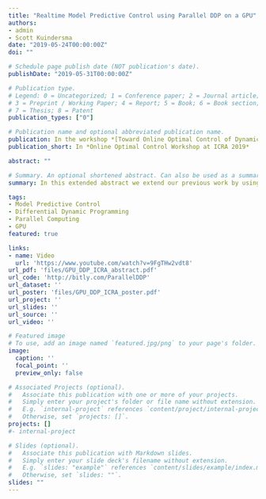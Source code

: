 ```yaml
---
title: "Realtime Model Predictive Control using Parallel DDP on a GPU"
authors:
- admin
- Scott Kuindersma
date: "2019-05-24T00:00:00Z"
doi: ""

# Schedule page publish date (NOT publication's date).
publishDate: "2019-05-31T00:00:00Z"

# Publication type.
# Legend: 0 = Uncategorized; 1 = Conference paper; 2 = Journal article;
# 3 = Preprint / Working Paper; 4 = Report; 5 = Book; 6 = Book section;
# 7 = Thesis; 8 = Patent
publication_types: ["0"]

# Publication name and optional abbreviated publication name.
publication: In the workshop *[Toward Online Optimal Control of Dynamic Robots](http://www.rsl.ethz.ch/scientific-events/workshops/ICRA-2019/online-optimal-control.html)* at the *[2019 International Conference on Robotics and Automation (ICRA)](https://www.icra2019.org/)*
publication_short: In *Online Optimal Control Workshop at ICRA 2019*

abstract: ""

# Summary. An optional shortened abstract. Can also be used as a summary for an extended abstract or poster etc.
summary: In this extended abstract we extend our previous work by using our Parallel DDP implementation for MPC on a physical Kuka arm. We demonstrated the feasibility of this approach in the presence of model discrepancies and communication delays between the robot and GPU and found that higher control rates generally lead to better tracking performance across a range of parallelization options.

tags:
- Model Predictive Control
- Differential Dynamic Programming
- Parallel Computing
- GPU
featured: true

links:
- name: Video
  url: 'https://www.youtube.com/watch?v=9FgTHw2vdt8'
url_pdf: 'files/GPU_DDP_ICRA_abstract.pdf'
url_code: 'http://bitly.com/ParallelDDP'
url_dataset: ''
url_poster: 'files/GPU_DDP_ICRA_poster.pdf'
url_project: ''
url_slides: ''
url_source: ''
url_video: ''

# Featured image
# To use, add an image named `featured.jpg/png` to your page's folder. 
image:
  caption: ''
  focal_point: ''
  preview_only: false

# Associated Projects (optional).
#   Associate this publication with one or more of your projects.
#   Simply enter your project's folder or file name without extension.
#   E.g. `internal-project` references `content/project/internal-project/index.md`.
#   Otherwise, set `projects: []`.
projects: []
#- internal-project

# Slides (optional).
#   Associate this publication with Markdown slides.
#   Simply enter your slide deck's filename without extension.
#   E.g. `slides: "example"` references `content/slides/example/index.md`.
#   Otherwise, set `slides: ""`.
slides: ""
---
```


<!-- {{% alert note %}}
Click the *Cite* button above to demo the feature to enable visitors to import publication metadata into their reference management software.
{{% /alert %}}

{{% alert note %}}
Click the *Slides* button above to demo Academic's Markdown slides feature.
{{% /alert %}} -->

<!-- Supplementary notes can be added here, including [code and math](https://sourcethemes.com/academic/docs/writing-markdown-latex/). -->

